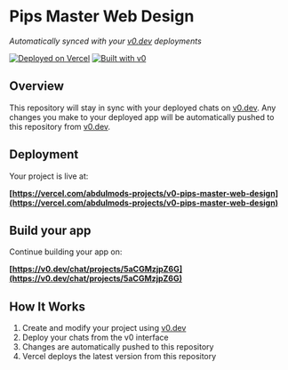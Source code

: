 # Pips Master Web Design

*Automatically synced with your [v0.dev](https://v0.dev) deployments*

[![Deployed on Vercel](https://img.shields.io/badge/Deployed%20on-Vercel-black?style=for-the-badge&logo=vercel)](https://vercel.com/abdulmods-projects/v0-pips-master-web-design)
[![Built with v0](https://img.shields.io/badge/Built%20with-v0.dev-black?style=for-the-badge)](https://v0.dev/chat/projects/5aCGMzjpZ6G)

## Overview

This repository will stay in sync with your deployed chats on [v0.dev](https://v0.dev).
Any changes you make to your deployed app will be automatically pushed to this repository from [v0.dev](https://v0.dev).

## Deployment

Your project is live at:

**[https://vercel.com/abdulmods-projects/v0-pips-master-web-design](https://vercel.com/abdulmods-projects/v0-pips-master-web-design)**

## Build your app

Continue building your app on:

**[https://v0.dev/chat/projects/5aCGMzjpZ6G](https://v0.dev/chat/projects/5aCGMzjpZ6G)**

## How It Works

1. Create and modify your project using [v0.dev](https://v0.dev)
2. Deploy your chats from the v0 interface
3. Changes are automatically pushed to this repository
4. Vercel deploys the latest version from this repository